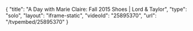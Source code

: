 {
    "title": "A Day with Marie Claire: Fall 2015 Shoes | Lord & Taylor",
    "type": "solo",
    "layout": "iframe-static",
    "videoId": "25895370",
    "url": "\/tvpembed\/25895370"
}